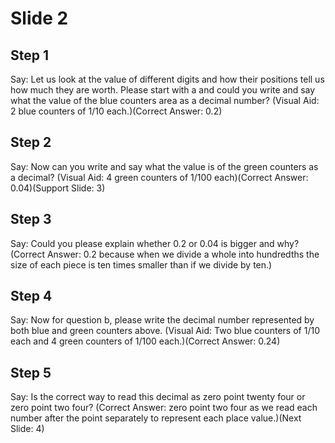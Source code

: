 # Slide 2

## Step 1

Say: Let us look at the value of different digits and how their positions tell us how much they are worth. Please start with a and could you write and say what the value of the blue counters area as a decimal number? (Visual Aid: 2 blue counters of 1/10 each.)(Correct Answer: 0.2)

## Step 2

Say: Now can you write and say what the value is of the green counters as a decimal? (Visual Aid: 4 green counters of 1/100 each)(Correct Answer: 0.04)(Support Slide: 3)

## Step 3

Say: Could you please explain whether 0.2 or 0.04 is bigger and why? (Correct Answer: 0.2 because when we divide a whole into hundredths the size of each piece is ten times smaller than if we divide by ten.)

## Step 4

Say: Now for question b, please write the decimal number represented by both blue and green counters above. (Visual Aid: Two blue counters of 1/10 each and 4 green counters of 1/100 each.)(Correct Answer: 0.24)

## Step 5

Say: Is the correct way to read this decimal as zero point twenty four or zero point two four? (Correct Answer: zero point two four as we read each number after the point separately to represent each place value.)(Next Slide: 4)
